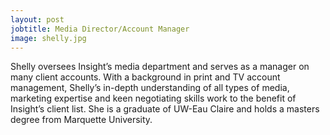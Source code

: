 ```yaml
---
layout: post
jobtitle: Media Director/Account Manager
image: shelly.jpg
---
```


Shelly oversees Insight’s media department and serves as a manager on many client accounts. With a background in print and TV account management, Shelly’s in-depth understanding of all types of media, marketing expertise and keen negotiating skills work to the benefit of Insight’s client list. She is a graduate of UW-Eau Claire and holds a masters degree from Marquette University.